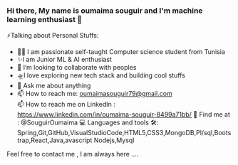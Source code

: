 ### Hi there, My name is oumaima souguir and I'm  machine learning enthusiast 👋

⚡️Talking about Personal Stuffs:

- 👩‍💻 I am passionate self-taught Computer science student from Tunisia
- ✨I am Junior  ML & AI enthusiast
- 👯 I’m looking to collaborate with peoples
- 🛸I love exploring new tech stack and building cool stuffs
- 💬 Ask me about anything
- 📫 How to reach me:
  oumaimasouguir79@gmail.com  
 📫 How to reach me on LinkedIn : 
 https://www.linkedin.com/in/oumaima-souguir-8499a71bb/
 🙌 Find me at :
 @SouguirOumaima
 💻 Languages and tools 🛠️:
 Spring,Git,GitHub,VisualStudioCode,HTML5,CSS3,MongoDB,Pl/sql,Bootstrap,React,Java,avascript 
 Nodejs,Mysql 
 
 
Feel free to contact me , I am always here .... 

